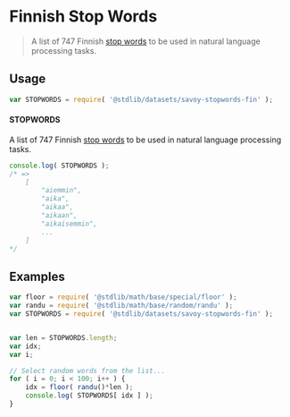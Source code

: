 # Finnish Stop Words

> A list of 747 Finnish [stop words][stopwords] to be used in natural language processing tasks.


<!-- <intro> -->

<!-- </intro> -->


<!-- <usage> -->

## Usage

``` javascript
var STOPWORDS = require( '@stdlib/datasets/savoy-stopwords-fin' );
```

#### STOPWORDS

A list of 747 Finnish [stop words][stopwords] to be used in natural language processing tasks.

``` javascript
console.log( STOPWORDS );
/* =>
    [
        "aiemmin",
        "aika",
        "aikaa",
        "aikaan",
        "aikaisemmin",
        ...
    ]
*/
```

<!-- </usage> -->


<!-- <examples> -->

## Examples

``` javascript
var floor = require( '@stdlib/math/base/special/floor' );
var randu = require( '@stdlib/math/base/random/randu' );
var STOPWORDS = require( '@stdlib/datasets/savoy-stopwords-fin' );


var len = STOPWORDS.length;
var idx;
var i;

// Select random words from the list...
for ( i = 0; i < 100; i++ ) {
    idx = floor( randu()*len );
    console.log( STOPWORDS[ idx ] );
}
```

<!-- </examples> -->


<!-- <links> -->

[stopwords]: https://en.wikipedia.org/wiki/Stop_words

<!-- </links> -->
